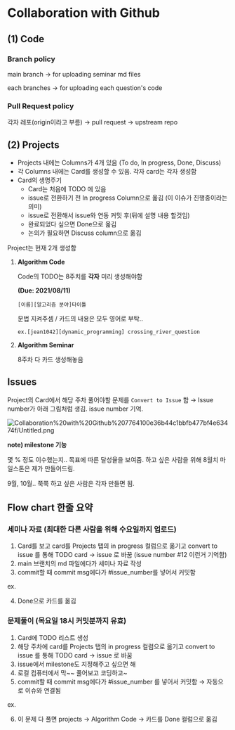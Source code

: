 # Collaboration with Github

## (1) Code

### Branch policy

main branch → for uploading seminar md files

each branches → for uploading each question's code

### Pull Request policy

각자 레포(origin이라고 부름) → pull request → upstream repo

## (2) Projects

- Projects 내에는 Columns가 4개 있음 (To do, In progress, Done, Discuss)
- 각 Columns 내에는 Card를 생성할 수 있음. 각자 card는 각자 생성함
- Card의 생명주기
    - Card는 처음에 TODO 에 있음
    - issue로 전환하기 전 In progress Column으로 옮김 (이 이슈가 진행중이라는 의미)
    - issue로 전환해서 issue와 연동 커밋 후(뒤에 설명 내용 할것임)
    - 완료되었다 싶으면 Done으로 옮김
    - 논의가 필요하면 Discuss column으로 옮김

Project는 현재 2개 생성함

1. **Algorithm Code** 

    Code의 TODO는 8주치를 **각자** 미리 생성해야함 

    **(Due: 2021/08/11)**

    `[이름][알고리즘 분야]타이틀`

    문법 지켜주셈 / 카드의 내용은 모두 영어로 부탁..

    `ex.[jean1042][dynamic_programming] crossing_river_question`

1. **Algorithm Seminar** 

    8주차 다 카드 생성해놓음

## Issues

Project의 Card에서 해당 주차 풀어야할 문제를 `Convert to Issue` 함 → Issue number가 아래 그림처럼 생김. issue number 기억.

![Collaboration%20with%20Github%207764100e36b44c1bbfb477bf4e63474f/Untitled.png](Collaboration%20with%20Github%207764100e36b44c1bbfb477bf4e63474f/Untitled.png)

**note) milestone 기능**

몇 % 정도 이수했는지.. 목표에 따른 달성율을 보여줌. 하고 싶은 사람을 위해 8월치 마일스톤은 제가 만들어드림.

9월, 10월.. 쭉쭉 하고 싶은 사람은 각자 만들면 됨.

## Flow chart 한줄 요약

### **세미나 자료 (최대한 다른 사람을 위해 수요일까지 업로드)**

1. Card를 보고 card를 Projects 탭의 in progress 컬럼으로 옮기고 convert to issue 를 통해 TODO card → issue 로 바꿈 (issue number #12 이런거 기억함)
2. main 브랜치의 md 파일에다가 세미나 자료 작성
3. commit할 때 commit msg에다가 #issue_number를 넣어서 커밋함

ex.

[]()

4. Done으로 카드를 옮김

### **문제풀이 (목요일 18시 커밋분까지 유효)**

1. Card에 TODO 리스트 생성 
2. 해당 주차에 card를 Projects 탭의 in progress 컬럼으로 옮기고 convert to issue 를 통해 TODO card → issue 로 바꿈
3. issue에서 milestone도 지정해주고 싶으면 해
4. 로컬 컴퓨터에서 막~~ 풀어보고 코딩하고~
5. commit할 때 commit msg에다가 #issue_number 를 넣어서 커밋함 → 자동으로 이슈와 연결됨

ex.

[]()

6. 이 문제 다 풀면 projects → Algorithm Code → 카드를 Done 컬럼으로 옮김

